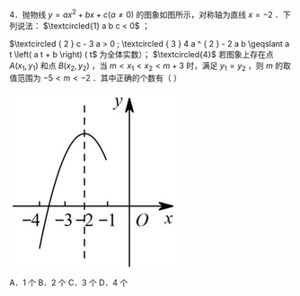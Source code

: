 4．抛物线 $y = a x ^ { 2 } + b x + c \left( a \neq 0 \right)$ 的图象如图所示，对称轴为直线 $x = - 2$ ．下列说法： $\textcircled{1} a b c < 0$ ；

$\textcircled { 2 } c - 3 a > 0 ; \textcircled { 3 } 4 a ^ { 2 } - 2 a b \geqslant a t \left( a t + b \right) ( t$ 为全体实数）； $\textcircled{4}$ 若图象上存在点 $A \left( x _ { 1 } , y _ { 1 } \right)$ 和点 $B \left( x _ { 2 } , y _ { 2 } \right)$ ，当 $m < x _ { 1 } < x _ { 2 } < m + 3$ 时，满足 $y _ { 1 } = y _ { 2 }$ ，则 $m$ 的取值范围为 $- 5 < m < - 2$ ．其中正确的个数有（ ）

![](<../../qs_image_DB/专题3-4__二次函数选填压轴7类常考热点问题（解析版）_/95f13ad2ce34406301ac9a2a7d0482aafe0a0c8fd7e012b5e2abb0dc79bad62c.jpg>)

A．1 个 B．2 个 C．3 个 D．4 个
